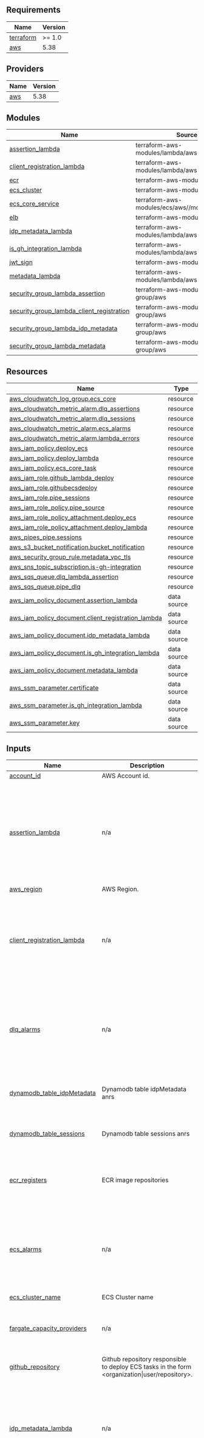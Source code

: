 ## Requirements

| Name                                                                     | Version |
| ------------------------------------------------------------------------ | ------- |
| <a name="requirement_terraform"></a> [terraform](#requirement_terraform) | >= 1.0  |
| <a name="requirement_aws"></a> [aws](#requirement_aws)                   | 5.38    |

## Providers

| Name                                             | Version |
| ------------------------------------------------ | ------- |
| <a name="provider_aws"></a> [aws](#provider_aws) | 5.38    |

## Modules

| Name                                                                                                                                                           | Source                                         | Version |
| -------------------------------------------------------------------------------------------------------------------------------------------------------------- | ---------------------------------------------- | ------- |
| <a name="module_assertion_lambda"></a> [assertion_lambda](#module_assertion_lambda)                                                                            | terraform-aws-modules/lambda/aws               | 7.4.0   |
| <a name="module_client_registration_lambda"></a> [client_registration_lambda](#module_client_registration_lambda)                                              | terraform-aws-modules/lambda/aws               | 7.4.0   |
| <a name="module_ecr"></a> [ecr](#module_ecr)                                                                                                                   | terraform-aws-modules/ecr/aws                  | 1.6.0   |
| <a name="module_ecs_cluster"></a> [ecs_cluster](#module_ecs_cluster)                                                                                           | terraform-aws-modules/ecs/aws                  | 5.9.1   |
| <a name="module_ecs_core_service"></a> [ecs_core_service](#module_ecs_core_service)                                                                            | terraform-aws-modules/ecs/aws//modules/service | 5.9.1   |
| <a name="module_elb"></a> [elb](#module_elb)                                                                                                                   | terraform-aws-modules/alb/aws                  | 9.8.0   |
| <a name="module_idp_metadata_lambda"></a> [idp_metadata_lambda](#module_idp_metadata_lambda)                                                                   | terraform-aws-modules/lambda/aws               | 7.4.0   |
| <a name="module_is_gh_integration_lambda"></a> [is_gh_integration_lambda](#module_is_gh_integration_lambda)                                                    | terraform-aws-modules/lambda/aws               | 7.4.0   |
| <a name="module_jwt_sign"></a> [jwt_sign](#module_jwt_sign)                                                                                                    | terraform-aws-modules/kms/aws                  | 2.2.1   |
| <a name="module_metadata_lambda"></a> [metadata_lambda](#module_metadata_lambda)                                                                               | terraform-aws-modules/lambda/aws               | 7.4.0   |
| <a name="module_security_group_lambda_assertion"></a> [security_group_lambda_assertion](#module_security_group_lambda_assertion)                               | terraform-aws-modules/security-group/aws       | 4.17.2  |
| <a name="module_security_group_lambda_client_registration"></a> [security_group_lambda_client_registration](#module_security_group_lambda_client_registration) | terraform-aws-modules/security-group/aws       | 4.17.2  |
| <a name="module_security_group_lambda_idp_metadata"></a> [security_group_lambda_idp_metadata](#module_security_group_lambda_idp_metadata)                      | terraform-aws-modules/security-group/aws       | 4.17.2  |
| <a name="module_security_group_lambda_metadata"></a> [security_group_lambda_metadata](#module_security_group_lambda_metadata)                                  | terraform-aws-modules/security-group/aws       | 4.17.2  |

## Resources

| Name                                                                                                                                                   | Type        |
| ------------------------------------------------------------------------------------------------------------------------------------------------------ | ----------- |
| [aws_cloudwatch_log_group.ecs_core](https://registry.terraform.io/providers/hashicorp/aws/5.38/docs/resources/cloudwatch_log_group)                    | resource    |
| [aws_cloudwatch_metric_alarm.dlq_assertions](https://registry.terraform.io/providers/hashicorp/aws/5.38/docs/resources/cloudwatch_metric_alarm)        | resource    |
| [aws_cloudwatch_metric_alarm.dlq_sessions](https://registry.terraform.io/providers/hashicorp/aws/5.38/docs/resources/cloudwatch_metric_alarm)          | resource    |
| [aws_cloudwatch_metric_alarm.ecs_alarms](https://registry.terraform.io/providers/hashicorp/aws/5.38/docs/resources/cloudwatch_metric_alarm)            | resource    |
| [aws_cloudwatch_metric_alarm.lambda_errors](https://registry.terraform.io/providers/hashicorp/aws/5.38/docs/resources/cloudwatch_metric_alarm)         | resource    |
| [aws_iam_policy.deploy_ecs](https://registry.terraform.io/providers/hashicorp/aws/5.38/docs/resources/iam_policy)                                      | resource    |
| [aws_iam_policy.deploy_lambda](https://registry.terraform.io/providers/hashicorp/aws/5.38/docs/resources/iam_policy)                                   | resource    |
| [aws_iam_policy.ecs_core_task](https://registry.terraform.io/providers/hashicorp/aws/5.38/docs/resources/iam_policy)                                   | resource    |
| [aws_iam_role.github_lambda_deploy](https://registry.terraform.io/providers/hashicorp/aws/5.38/docs/resources/iam_role)                                | resource    |
| [aws_iam_role.githubecsdeploy](https://registry.terraform.io/providers/hashicorp/aws/5.38/docs/resources/iam_role)                                     | resource    |
| [aws_iam_role.pipe_sessions](https://registry.terraform.io/providers/hashicorp/aws/5.38/docs/resources/iam_role)                                       | resource    |
| [aws_iam_role_policy.pipe_source](https://registry.terraform.io/providers/hashicorp/aws/5.38/docs/resources/iam_role_policy)                           | resource    |
| [aws_iam_role_policy_attachment.deploy_ecs](https://registry.terraform.io/providers/hashicorp/aws/5.38/docs/resources/iam_role_policy_attachment)      | resource    |
| [aws_iam_role_policy_attachment.deploy_lambda](https://registry.terraform.io/providers/hashicorp/aws/5.38/docs/resources/iam_role_policy_attachment)   | resource    |
| [aws_pipes_pipe.sessions](https://registry.terraform.io/providers/hashicorp/aws/5.38/docs/resources/pipes_pipe)                                        | resource    |
| [aws_s3_bucket_notification.bucket_notification](https://registry.terraform.io/providers/hashicorp/aws/5.38/docs/resources/s3_bucket_notification)     | resource    |
| [aws_security_group_rule.metadata_vpc_tls](https://registry.terraform.io/providers/hashicorp/aws/5.38/docs/resources/security_group_rule)              | resource    |
| [aws_sns_topic_subscription.is-gh-integration](https://registry.terraform.io/providers/hashicorp/aws/5.38/docs/resources/sns_topic_subscription)       | resource    |
| [aws_sqs_queue.dlq_lambda_assertion](https://registry.terraform.io/providers/hashicorp/aws/5.38/docs/resources/sqs_queue)                              | resource    |
| [aws_sqs_queue.pipe_dlq](https://registry.terraform.io/providers/hashicorp/aws/5.38/docs/resources/sqs_queue)                                          | resource    |
| [aws_iam_policy_document.assertion_lambda](https://registry.terraform.io/providers/hashicorp/aws/5.38/docs/data-sources/iam_policy_document)           | data source |
| [aws_iam_policy_document.client_registration_lambda](https://registry.terraform.io/providers/hashicorp/aws/5.38/docs/data-sources/iam_policy_document) | data source |
| [aws_iam_policy_document.idp_metadata_lambda](https://registry.terraform.io/providers/hashicorp/aws/5.38/docs/data-sources/iam_policy_document)        | data source |
| [aws_iam_policy_document.is_gh_integration_lambda](https://registry.terraform.io/providers/hashicorp/aws/5.38/docs/data-sources/iam_policy_document)   | data source |
| [aws_iam_policy_document.metadata_lambda](https://registry.terraform.io/providers/hashicorp/aws/5.38/docs/data-sources/iam_policy_document)            | data source |
| [aws_ssm_parameter.certificate](https://registry.terraform.io/providers/hashicorp/aws/5.38/docs/data-sources/ssm_parameter)                            | data source |
| [aws_ssm_parameter.is_gh_integration_lambda](https://registry.terraform.io/providers/hashicorp/aws/5.38/docs/data-sources/ssm_parameter)               | data source |
| [aws_ssm_parameter.key](https://registry.terraform.io/providers/hashicorp/aws/5.38/docs/data-sources/ssm_parameter)                                    | data source |

## Inputs

| Name                                                                                                                        | Description                                                                                    | Type                                                                                                                                                                                                                                                                                                                                                                                                                                                                                                                                                                                              | Default | Required |
| --------------------------------------------------------------------------------------------------------------------------- | ---------------------------------------------------------------------------------------------- | ------------------------------------------------------------------------------------------------------------------------------------------------------------------------------------------------------------------------------------------------------------------------------------------------------------------------------------------------------------------------------------------------------------------------------------------------------------------------------------------------------------------------------------------------------------------------------------------------- | ------- | :------: |
| <a name="input_account_id"></a> [account_id](#input_account_id)                                                             | AWS Account id.                                                                                | `string`                                                                                                                                                                                                                                                                                                                                                                                                                                                                                                                                                                                          | n/a     |   yes    |
| <a name="input_assertion_lambda"></a> [assertion_lambda](#input_assertion_lambda)                                           | n/a                                                                                            | <pre>object({<br> name = string<br> filename = string<br> s3_assertion_bucket_arn = string<br> kms_assertion_key_arn = string<br> environment_variables = map(string)<br> cloudwatch_logs_retention_in_days = number<br> vpc_s3_prefix_id = string<br> vpc_subnet_ids = list(string)<br> vpc_id = string<br> })</pre>                                                                                                                                                                                                                                                                             | n/a     |   yes    |
| <a name="input_aws_region"></a> [aws_region](#input_aws_region)                                                             | AWS Region.                                                                                    | `string`                                                                                                                                                                                                                                                                                                                                                                                                                                                                                                                                                                                          | n/a     |   yes    |
| <a name="input_client_registration_lambda"></a> [client_registration_lambda](#input_client_registration_lambda)             | n/a                                                                                            | <pre>object({<br> name = string<br> filename = string<br> table_client_registrations_arn = string<br> cloudwatch_logs_retention_in_days = number<br> vpc_id = string<br> vpc_endpoint_dynamodb_prefix_id = string<br> vpc_subnet_ids = list(string)<br><br> })</pre>                                                                                                                                                                                                                                                                                                                              | n/a     |   yes    |
| <a name="input_dlq_alarms"></a> [dlq_alarms](#input_dlq_alarms)                                                             | n/a                                                                                            | <pre>object({<br> metric_name = string<br> namespace = string<br> threshold = number<br> evaluation_periods = number<br> period = number<br> statistic = string<br> comparison_operator = string<br> sns_topic_alarm_arn = string<br> })</pre>                                                                                                                                                                                                                                                                                                                                                    | n/a     |   yes    |
| <a name="input_dynamodb_table_idpMetadata"></a> [dynamodb_table_idpMetadata](#input_dynamodb_table_idpMetadata)             | Dynamodb table idpMetadata anrs                                                                | <pre>object({<br> table_arn = string<br> gsi_pointer_arn = string<br> })</pre>                                                                                                                                                                                                                                                                                                                                                                                                                                                                                                                    | n/a     |   yes    |
| <a name="input_dynamodb_table_sessions"></a> [dynamodb_table_sessions](#input_dynamodb_table_sessions)                      | Dynamodb table sessions anrs                                                                   | <pre>object({<br> table_arn = string<br> gsi_code_arn = string<br> })</pre>                                                                                                                                                                                                                                                                                                                                                                                                                                                                                                                       | n/a     |   yes    |
| <a name="input_ecr_registers"></a> [ecr_registers](#input_ecr_registers)                                                    | ECR image repositories                                                                         | <pre>list(object({<br> name = string<br> number_of_images_to_keep = number<br> repository_image_tag_mutability = optional(string, "IMMUTABLE")<br> }))</pre>                                                                                                                                                                                                                                                                                                                                                                                                                                      | n/a     |   yes    |
| <a name="input_ecs_alarms"></a> [ecs_alarms](#input_ecs_alarms)                                                             | n/a                                                                                            | <pre>map(object({<br> metric_name = string<br> namespace = string<br> threshold = number<br> evaluation_periods = number<br> period = number<br> statistic = string<br> comparison_operator = string<br> sns_topic_alarm_arn = string<br> }))</pre>                                                                                                                                                                                                                                                                                                                                               | n/a     |   yes    |
| <a name="input_ecs_cluster_name"></a> [ecs_cluster_name](#input_ecs_cluster_name)                                           | ECS Cluster name                                                                               | `string`                                                                                                                                                                                                                                                                                                                                                                                                                                                                                                                                                                                          | n/a     |   yes    |
| <a name="input_fargate_capacity_providers"></a> [fargate_capacity_providers](#input_fargate_capacity_providers)             | n/a                                                                                            | <pre>map(object({<br> default_capacity_provider_strategy = object({<br> weight = number<br> base = number<br> })<br> }))</pre>                                                                                                                                                                                                                                                                                                                                                                                                                                                                    | n/a     |   yes    |
| <a name="input_github_repository"></a> [github_repository](#input_github_repository)                                        | Github repository responsible to deploy ECS tasks in the form <organization\|user/repository>. | `string`                                                                                                                                                                                                                                                                                                                                                                                                                                                                                                                                                                                          | n/a     |   yes    |
| <a name="input_idp_metadata_lambda"></a> [idp_metadata_lambda](#input_idp_metadata_lambda)                                  | n/a                                                                                            | <pre>object({<br> name = string<br> filename = string<br> environment_variables = map(string)<br> s3_idp_metadata_bucket_arn = string<br> s3_idp_metadata_bucket_id = string<br> vpc_id = string<br> vpc_subnet_ids = list(string)<br> vpc_s3_prefix_id = string<br> cloudwatch_logs_retention_in_days = number<br> })</pre>                                                                                                                                                                                                                                                                      | n/a     |   yes    |
| <a name="input_is_gh_integration_lambda"></a> [is_gh_integration_lambda](#input_is_gh_integration_lambda)                   | n/a                                                                                            | <pre>object({<br> name = string<br> filename = string<br> sns_topic_arn = optional(string, null)<br> cloudwatch_logs_retention_in_days = string<br> ssm_parameter_name = optional(string, "GH_PERSONAL_ACCESS_TOKEN")<br> })</pre>                                                                                                                                                                                                                                                                                                                                                                | n/a     |   yes    |
| <a name="input_kms_sessions_table_alias_arn"></a> [kms_sessions_table_alias_arn](#input_kms_sessions_table_alias_arn)       | Kms key used to encrypt and dectypt session table.                                             | `string`                                                                                                                                                                                                                                                                                                                                                                                                                                                                                                                                                                                          | n/a     |   yes    |
| <a name="input_lambda_alarms"></a> [lambda_alarms](#input_lambda_alarms)                                                    | n/a                                                                                            | <pre>map(object({<br> metric_name = string<br> namespace = string<br> threshold = number<br> evaluation_periods = number<br> period = number<br> statistic = string<br> comparison_operator = string<br> sns_topic_alarm_arn = string<br> treat_missing_data = string<br> }))</pre>                                                                                                                                                                                                                                                                                                               | n/a     |   yes    |
| <a name="input_metadata_lambda"></a> [metadata_lambda](#input_metadata_lambda)                                              | n/a                                                                                            | <pre>object({<br> name = string<br> filename = string<br> table_client_registrations_arn = string<br> environment_variables = map(string)<br> vpc_id = string<br> vpc_subnet_ids = list(string)<br> vpc_endpoint_dynamodb_prefix_id = string<br> vpc_endpoint_ssm_nsg_ids = list(string)<br> cloudwatch_logs_retention_in_days = number<br> })</pre>                                                                                                                                                                                                                                              | n/a     |   yes    |
| <a name="input_nlb_name"></a> [nlb_name](#input_nlb_name)                                                                   | Network load balancer name                                                                     | `string`                                                                                                                                                                                                                                                                                                                                                                                                                                                                                                                                                                                          | n/a     |   yes    |
| <a name="input_private_subnets"></a> [private_subnets](#input_private_subnets)                                              | Private subnets ids.                                                                           | `list(string)`                                                                                                                                                                                                                                                                                                                                                                                                                                                                                                                                                                                    | n/a     |   yes    |
| <a name="input_role_prefix"></a> [role_prefix](#input_role_prefix)                                                          | IAM Role prefix.                                                                               | `string`                                                                                                                                                                                                                                                                                                                                                                                                                                                                                                                                                                                          | n/a     |   yes    |
| <a name="input_service_core"></a> [service_core](#input_service_core)                                                       | n/a                                                                                            | <pre>object({<br> service_name = string<br> cpu = number<br> memory = number<br> enable_execute_command = optional(bool, true)<br> container = object({<br> name = string<br> cpu = number<br> memory = number<br> image_name = string<br> image_version = string<br> containerPort = number<br> hostPort = number<br> logs_retention_days = number<br> })<br> autoscaling = object({<br> enable = bool<br> desired_count = number<br> min_capacity = number<br> max_capacity = number<br> })<br> environment_variables = list(object({<br> name = string<br> value = string<br> }))<br> })</pre> | n/a     |   yes    |
| <a name="input_sns_topic_arn"></a> [sns_topic_arn](#input_sns_topic_arn)                                                    | n/a                                                                                            | `string`                                                                                                                                                                                                                                                                                                                                                                                                                                                                                                                                                                                          | n/a     |   yes    |
| <a name="input_ssm_cert_key"></a> [ssm_cert_key](#input_ssm_cert_key)                                                       | TODO fix name                                                                                  | <pre>object({<br> cert_pem = optional(string, "cert.pem")<br> key_pem = optional(string, "key.pem")<br> })</pre>                                                                                                                                                                                                                                                                                                                                                                                                                                                                                  | n/a     |   yes    |
| <a name="input_table_client_registrations_arn"></a> [table_client_registrations_arn](#input_table_client_registrations_arn) | Dynamodb table client registrations arn.                                                       | `string`                                                                                                                                                                                                                                                                                                                                                                                                                                                                                                                                                                                          | n/a     |   yes    |
| <a name="input_vpc_cidr_block"></a> [vpc_cidr_block](#input_vpc_cidr_block)                                                 | VPC cidr block.                                                                                | `string`                                                                                                                                                                                                                                                                                                                                                                                                                                                                                                                                                                                          | n/a     |   yes    |
| <a name="input_vpc_id"></a> [vpc_id](#input_vpc_id)                                                                         | VPC id                                                                                         | `string`                                                                                                                                                                                                                                                                                                                                                                                                                                                                                                                                                                                          | n/a     |   yes    |
| <a name="input_dynamodb_table_stream_arn"></a> [dynamodb_table_stream_arn](#input_dynamodb_table_stream_arn)                | n/a                                                                                            | `string`                                                                                                                                                                                                                                                                                                                                                                                                                                                                                                                                                                                          | `null`  |    no    |
| <a name="input_enable_container_insights"></a> [enable_container_insights](#input_enable_container_insights)                | ECS enable container insight.                                                                  | `bool`                                                                                                                                                                                                                                                                                                                                                                                                                                                                                                                                                                                            | `true`  |    no    |
| <a name="input_eventbridge_pipe_sessions"></a> [eventbridge_pipe_sessions](#input_eventbridge_pipe_sessions)                | n/a                                                                                            | <pre>object({<br> pipe_name = string<br> kms_sessions_table_alias = string<br> maximum_retry_attempts = number<br> maximum_record_age_in_seconds = number<br> })</pre>                                                                                                                                                                                                                                                                                                                                                                                                                            | `null`  |    no    |

## Outputs

| Name                                                                                                                          | Description                    |
| ----------------------------------------------------------------------------------------------------------------------------- | ------------------------------ |
| <a name="output_assertion_lambda_arn"></a> [assertion_lambda_arn](#output_assertion_lambda_arn)                               | # Metadata lambda ##           |
| <a name="output_client_registration_lambda_arn"></a> [client_registration_lambda_arn](#output_client_registration_lambda_arn) | # Client registration lambda   |
| <a name="output_ecr_endpoints"></a> [ecr_endpoints](#output_ecr_endpoints)                                                    | n/a                            |
| <a name="output_ecs_cluster_arn"></a> [ecs_cluster_arn](#output_ecs_cluster_arn)                                              | n/a                            |
| <a name="output_ecs_cluster_name"></a> [ecs_cluster_name](#output_ecs_cluster_name)                                           | n/a                            |
| <a name="output_ecs_deploy_iam_role_arn"></a> [ecs_deploy_iam_role_arn](#output_ecs_deploy_iam_role_arn)                      | n/a                            |
| <a name="output_ecs_service_name"></a> [ecs_service_name](#output_ecs_service_name)                                           | n/a                            |
| <a name="output_elb"></a> [elb](#output_elb)                                                                                  | n/a                            |
| <a name="output_jwt_sign_aliases"></a> [jwt_sign_aliases](#output_jwt_sign_aliases)                                           | n/a                            |
| <a name="output_lambda_deploy_iam_role_arn"></a> [lambda_deploy_iam_role_arn](#output_lambda_deploy_iam_role_arn)             | n/a                            |
| <a name="output_metadata_lambda_arn"></a> [metadata_lambda_arn](#output_metadata_lambda_arn)                                  | n/a                            |
| <a name="output_metadata_lambda_name"></a> [metadata_lambda_name](#output_metadata_lambda_name)                               | TODO get the name from the arn |
| <a name="output_nlb_arn"></a> [nlb_arn](#output_nlb_arn)                                                                      | # Network loadbalancer ##      |
| <a name="output_nlb_arn_suffix"></a> [nlb_arn_suffix](#output_nlb_arn_suffix)                                                 | n/a                            |
| <a name="output_nlb_dns_name"></a> [nlb_dns_name](#output_nlb_dns_name)                                                       | n/a                            |
| <a name="output_nlb_target_group_suffix_arn"></a> [nlb_target_group_suffix_arn](#output_nlb_target_group_suffix_arn)          | n/a                            |

<!-- BEGIN_TF_DOCS -->
## Requirements

| Name | Version |
|------|---------|
| <a name="requirement_terraform"></a> [terraform](#requirement\_terraform) | >= 1.0 |
| <a name="requirement_aws"></a> [aws](#requirement\_aws) | >=5.49 |

## Providers

| Name | Version |
|------|---------|
| <a name="provider_archive"></a> [archive](#provider\_archive) | n/a |
| <a name="provider_aws"></a> [aws](#provider\_aws) | >=5.49 |
| <a name="provider_null"></a> [null](#provider\_null) | n/a |
| <a name="provider_random"></a> [random](#provider\_random) | n/a |

## Modules

| Name | Source | Version |
|------|--------|---------|
| <a name="module_assertion_lambda"></a> [assertion\_lambda](#module\_assertion\_lambda) | terraform-aws-modules/lambda/aws | 7.4.0 |
| <a name="module_cert_exp_checker_lambda"></a> [cert\_exp\_checker\_lambda](#module\_cert\_exp\_checker\_lambda) | terraform-aws-modules/lambda/aws | 7.4.0 |
| <a name="module_client_manager_lambda"></a> [client\_manager\_lambda](#module\_client\_manager\_lambda) | terraform-aws-modules/lambda/aws | 7.4.0 |
| <a name="module_client_registration_lambda"></a> [client\_registration\_lambda](#module\_client\_registration\_lambda) | terraform-aws-modules/lambda/aws | 7.4.0 |
| <a name="module_ecr"></a> [ecr](#module\_ecr) | terraform-aws-modules/ecr/aws | 1.6.0 |
| <a name="module_ecs_cluster"></a> [ecs\_cluster](#module\_ecs\_cluster) | terraform-aws-modules/ecs/aws | 5.9.1 |
| <a name="module_ecs_core_service"></a> [ecs\_core\_service](#module\_ecs\_core\_service) | terraform-aws-modules/ecs/aws//modules/service | 5.9.1 |
| <a name="module_ecs_internal_idp_service"></a> [ecs\_internal\_idp\_service](#module\_ecs\_internal\_idp\_service) | terraform-aws-modules/ecs/aws//modules/service | 5.9.1 |
| <a name="module_elb"></a> [elb](#module\_elb) | terraform-aws-modules/alb/aws | 9.8.0 |
| <a name="module_idp_metadata_lambda"></a> [idp\_metadata\_lambda](#module\_idp\_metadata\_lambda) | terraform-aws-modules/lambda/aws | 7.4.0 |
| <a name="module_invalidate_cache_lambda"></a> [invalidate\_cache\_lambda](#module\_invalidate\_cache\_lambda) | terraform-aws-modules/lambda/aws | 7.4.0 |
| <a name="module_is_gh_integration_lambda"></a> [is\_gh\_integration\_lambda](#module\_is\_gh\_integration\_lambda) | terraform-aws-modules/lambda/aws | 7.4.0 |
| <a name="module_jwt_sign"></a> [jwt\_sign](#module\_jwt\_sign) | terraform-aws-modules/kms/aws | 2.2.1 |
| <a name="module_kms_key_pem"></a> [kms\_key\_pem](#module\_kms\_key\_pem) | terraform-aws-modules/kms/aws | 3.0.0 |
| <a name="module_metadata_lambda"></a> [metadata\_lambda](#module\_metadata\_lambda) | terraform-aws-modules/lambda/aws | 7.4.0 |
| <a name="module_pdv_reconciler_lambda"></a> [pdv\_reconciler\_lambda](#module\_pdv\_reconciler\_lambda) | terraform-aws-modules/lambda/aws | 7.4.0 |
| <a name="module_retrieve_status_lambda"></a> [retrieve\_status\_lambda](#module\_retrieve\_status\_lambda) | terraform-aws-modules/lambda/aws | 7.4.0 |
| <a name="module_s3_lambda_code_bucket"></a> [s3\_lambda\_code\_bucket](#module\_s3\_lambda\_code\_bucket) | terraform-aws-modules/s3-bucket/aws | 4.1.1 |
| <a name="module_security_group_lambda_assertion"></a> [security\_group\_lambda\_assertion](#module\_security\_group\_lambda\_assertion) | terraform-aws-modules/security-group/aws | 4.17.2 |
| <a name="module_security_group_lambda_cert_exp_checker"></a> [security\_group\_lambda\_cert\_exp\_checker](#module\_security\_group\_lambda\_cert\_exp\_checker) | terraform-aws-modules/security-group/aws | 4.17.2 |
| <a name="module_security_group_lambda_client_registration"></a> [security\_group\_lambda\_client\_registration](#module\_security\_group\_lambda\_client\_registration) | terraform-aws-modules/security-group/aws | 4.17.2 |
| <a name="module_security_group_lambda_idp_metadata"></a> [security\_group\_lambda\_idp\_metadata](#module\_security\_group\_lambda\_idp\_metadata) | terraform-aws-modules/security-group/aws | 4.17.2 |
| <a name="module_security_group_lambda_metadata"></a> [security\_group\_lambda\_metadata](#module\_security\_group\_lambda\_metadata) | terraform-aws-modules/security-group/aws | 4.17.2 |
| <a name="module_security_group_lambda_pdv_reconciler"></a> [security\_group\_lambda\_pdv\_reconciler](#module\_security\_group\_lambda\_pdv\_reconciler) | terraform-aws-modules/security-group/aws | 4.17.2 |
| <a name="module_security_group_retrieve_status_lambda"></a> [security\_group\_retrieve\_status\_lambda](#module\_security\_group\_retrieve\_status\_lambda) | terraform-aws-modules/security-group/aws | 4.17.2 |
| <a name="module_security_group_update_status_lambda"></a> [security\_group\_update\_status\_lambda](#module\_security\_group\_update\_status\_lambda) | terraform-aws-modules/security-group/aws | 4.17.2 |
| <a name="module_update_status_lambda"></a> [update\_status\_lambda](#module\_update\_status\_lambda) | terraform-aws-modules/lambda/aws | 7.4.0 |

## Resources

| Name | Type |
|------|------|
| [aws_cloudwatch_event_rule.cert_expiration](https://registry.terraform.io/providers/hashicorp/aws/latest/docs/resources/cloudwatch_event_rule) | resource |
| [aws_cloudwatch_event_rule.cert_key_changes](https://registry.terraform.io/providers/hashicorp/aws/latest/docs/resources/cloudwatch_event_rule) | resource |
| [aws_cloudwatch_event_target.cert_exp_checker_lambda](https://registry.terraform.io/providers/hashicorp/aws/latest/docs/resources/cloudwatch_event_target) | resource |
| [aws_cloudwatch_event_target.metadata_lambda](https://registry.terraform.io/providers/hashicorp/aws/latest/docs/resources/cloudwatch_event_target) | resource |
| [aws_cloudwatch_log_group.ecs_core](https://registry.terraform.io/providers/hashicorp/aws/latest/docs/resources/cloudwatch_log_group) | resource |
| [aws_cloudwatch_log_group.ecs_internal_idp](https://registry.terraform.io/providers/hashicorp/aws/latest/docs/resources/cloudwatch_log_group) | resource |
| [aws_cloudwatch_metric_alarm.client_error_alarm](https://registry.terraform.io/providers/hashicorp/aws/latest/docs/resources/cloudwatch_metric_alarm) | resource |
| [aws_cloudwatch_metric_alarm.dlq_assertions](https://registry.terraform.io/providers/hashicorp/aws/latest/docs/resources/cloudwatch_metric_alarm) | resource |
| [aws_cloudwatch_metric_alarm.dlq_sessions](https://registry.terraform.io/providers/hashicorp/aws/latest/docs/resources/cloudwatch_metric_alarm) | resource |
| [aws_cloudwatch_metric_alarm.ecs_alarms](https://registry.terraform.io/providers/hashicorp/aws/latest/docs/resources/cloudwatch_metric_alarm) | resource |
| [aws_cloudwatch_metric_alarm.idp_error_alarm](https://registry.terraform.io/providers/hashicorp/aws/latest/docs/resources/cloudwatch_metric_alarm) | resource |
| [aws_cloudwatch_metric_alarm.lambda_errors](https://registry.terraform.io/providers/hashicorp/aws/latest/docs/resources/cloudwatch_metric_alarm) | resource |
| [aws_iam_policy.deploy_ecs](https://registry.terraform.io/providers/hashicorp/aws/latest/docs/resources/iam_policy) | resource |
| [aws_iam_policy.deploy_ecs_internal_idp](https://registry.terraform.io/providers/hashicorp/aws/latest/docs/resources/iam_policy) | resource |
| [aws_iam_policy.deploy_lambda](https://registry.terraform.io/providers/hashicorp/aws/latest/docs/resources/iam_policy) | resource |
| [aws_iam_policy.ecs_core_task](https://registry.terraform.io/providers/hashicorp/aws/latest/docs/resources/iam_policy) | resource |
| [aws_iam_policy.ecs_internal_idp_task](https://registry.terraform.io/providers/hashicorp/aws/latest/docs/resources/iam_policy) | resource |
| [aws_iam_policy.switch_region_policy](https://registry.terraform.io/providers/hashicorp/aws/latest/docs/resources/iam_policy) | resource |
| [aws_iam_role.github_lambda_deploy](https://registry.terraform.io/providers/hashicorp/aws/latest/docs/resources/iam_role) | resource |
| [aws_iam_role.githubecsdeploy](https://registry.terraform.io/providers/hashicorp/aws/latest/docs/resources/iam_role) | resource |
| [aws_iam_role.githubecsdeploy_internal_idp](https://registry.terraform.io/providers/hashicorp/aws/latest/docs/resources/iam_role) | resource |
| [aws_iam_role.pipe_invalidate_cache](https://registry.terraform.io/providers/hashicorp/aws/latest/docs/resources/iam_role) | resource |
| [aws_iam_role.pipe_sessions](https://registry.terraform.io/providers/hashicorp/aws/latest/docs/resources/iam_role) | resource |
| [aws_iam_role.switch_region_role](https://registry.terraform.io/providers/hashicorp/aws/latest/docs/resources/iam_role) | resource |
| [aws_iam_role_policy.pipe_cache_source](https://registry.terraform.io/providers/hashicorp/aws/latest/docs/resources/iam_role_policy) | resource |
| [aws_iam_role_policy.pipe_source](https://registry.terraform.io/providers/hashicorp/aws/latest/docs/resources/iam_role_policy) | resource |
| [aws_iam_role_policy_attachment.deploy_ecs](https://registry.terraform.io/providers/hashicorp/aws/latest/docs/resources/iam_role_policy_attachment) | resource |
| [aws_iam_role_policy_attachment.deploy_ecs_internal_idp](https://registry.terraform.io/providers/hashicorp/aws/latest/docs/resources/iam_role_policy_attachment) | resource |
| [aws_iam_role_policy_attachment.deploy_lambda](https://registry.terraform.io/providers/hashicorp/aws/latest/docs/resources/iam_role_policy_attachment) | resource |
| [aws_iam_role_policy_attachment.switch_region](https://registry.terraform.io/providers/hashicorp/aws/latest/docs/resources/iam_role_policy_attachment) | resource |
| [aws_lambda_event_source_mapping.trigger](https://registry.terraform.io/providers/hashicorp/aws/latest/docs/resources/lambda_event_source_mapping) | resource |
| [aws_lambda_layer_version.cryptography](https://registry.terraform.io/providers/hashicorp/aws/latest/docs/resources/lambda_layer_version) | resource |
| [aws_lambda_layer_version.pyjwt_layer](https://registry.terraform.io/providers/hashicorp/aws/latest/docs/resources/lambda_layer_version) | resource |
| [aws_lambda_permission.allow_eventbridge](https://registry.terraform.io/providers/hashicorp/aws/latest/docs/resources/lambda_permission) | resource |
| [aws_lambda_permission.cert_key_changes](https://registry.terraform.io/providers/hashicorp/aws/latest/docs/resources/lambda_permission) | resource |
| [aws_pipes_pipe.invalidate_cache](https://registry.terraform.io/providers/hashicorp/aws/latest/docs/resources/pipes_pipe) | resource |
| [aws_pipes_pipe.sessions](https://registry.terraform.io/providers/hashicorp/aws/latest/docs/resources/pipes_pipe) | resource |
| [aws_s3_bucket_notification.bucket_notification](https://registry.terraform.io/providers/hashicorp/aws/latest/docs/resources/s3_bucket_notification) | resource |
| [aws_security_group_rule.metadata_vpc_tls](https://registry.terraform.io/providers/hashicorp/aws/latest/docs/resources/security_group_rule) | resource |
| [aws_sns_topic_subscription.is-gh-integration](https://registry.terraform.io/providers/hashicorp/aws/latest/docs/resources/sns_topic_subscription) | resource |
| [aws_sqs_queue.dlq_lambda_assertion](https://registry.terraform.io/providers/hashicorp/aws/latest/docs/resources/sqs_queue) | resource |
| [aws_sqs_queue.pipe_dlq](https://registry.terraform.io/providers/hashicorp/aws/latest/docs/resources/sqs_queue) | resource |
| [aws_ssm_parameter.key_pem](https://registry.terraform.io/providers/hashicorp/aws/latest/docs/resources/ssm_parameter) | resource |
| [aws_vpc_security_group_egress_rule.cert_checker_sec_group_egress_rule](https://registry.terraform.io/providers/hashicorp/aws/latest/docs/resources/vpc_security_group_egress_rule) | resource |
| [aws_vpc_security_group_egress_rule.client_registration_sec_group_egress_rule](https://registry.terraform.io/providers/hashicorp/aws/latest/docs/resources/vpc_security_group_egress_rule) | resource |
| [aws_vpc_security_group_egress_rule.https_rule](https://registry.terraform.io/providers/hashicorp/aws/latest/docs/resources/vpc_security_group_egress_rule) | resource |
| [aws_vpc_security_group_egress_rule.pdv_reconciler_https_rule](https://registry.terraform.io/providers/hashicorp/aws/latest/docs/resources/vpc_security_group_egress_rule) | resource |
| [null_resource.install_client_manager_dependencies](https://registry.terraform.io/providers/hashicorp/null/latest/docs/resources/resource) | resource |
| [null_resource.install_dependencies](https://registry.terraform.io/providers/hashicorp/null/latest/docs/resources/resource) | resource |
| [random_integer.bucket_lambda_code_suffix](https://registry.terraform.io/providers/hashicorp/random/latest/docs/resources/integer) | resource |
| [archive_file.cryptography_layer](https://registry.terraform.io/providers/hashicorp/archive/latest/docs/data-sources/file) | data source |
| [archive_file.pyjwt_layer](https://registry.terraform.io/providers/hashicorp/archive/latest/docs/data-sources/file) | data source |
| [aws_iam_policy_document.assertion_lambda](https://registry.terraform.io/providers/hashicorp/aws/latest/docs/data-sources/iam_policy_document) | data source |
| [aws_iam_policy_document.cert_exp_checker_lambda](https://registry.terraform.io/providers/hashicorp/aws/latest/docs/data-sources/iam_policy_document) | data source |
| [aws_iam_policy_document.client_manager_lambda](https://registry.terraform.io/providers/hashicorp/aws/latest/docs/data-sources/iam_policy_document) | data source |
| [aws_iam_policy_document.client_registration_lambda](https://registry.terraform.io/providers/hashicorp/aws/latest/docs/data-sources/iam_policy_document) | data source |
| [aws_iam_policy_document.idp_metadata_lambda](https://registry.terraform.io/providers/hashicorp/aws/latest/docs/data-sources/iam_policy_document) | data source |
| [aws_iam_policy_document.invalidate_cache_lambda](https://registry.terraform.io/providers/hashicorp/aws/latest/docs/data-sources/iam_policy_document) | data source |
| [aws_iam_policy_document.is_gh_integration_lambda](https://registry.terraform.io/providers/hashicorp/aws/latest/docs/data-sources/iam_policy_document) | data source |
| [aws_iam_policy_document.metadata_lambda](https://registry.terraform.io/providers/hashicorp/aws/latest/docs/data-sources/iam_policy_document) | data source |
| [aws_iam_policy_document.pdv_reconciler_lambda](https://registry.terraform.io/providers/hashicorp/aws/latest/docs/data-sources/iam_policy_document) | data source |
| [aws_iam_policy_document.retrieve_status_lambda](https://registry.terraform.io/providers/hashicorp/aws/latest/docs/data-sources/iam_policy_document) | data source |
| [aws_iam_policy_document.update_status_lambda](https://registry.terraform.io/providers/hashicorp/aws/latest/docs/data-sources/iam_policy_document) | data source |
| [aws_ssm_parameter.certificate](https://registry.terraform.io/providers/hashicorp/aws/latest/docs/data-sources/ssm_parameter) | data source |
| [aws_ssm_parameter.internal_idp_certificate](https://registry.terraform.io/providers/hashicorp/aws/latest/docs/data-sources/ssm_parameter) | data source |
| [aws_ssm_parameter.internal_idp_key](https://registry.terraform.io/providers/hashicorp/aws/latest/docs/data-sources/ssm_parameter) | data source |
| [aws_ssm_parameter.is_gh_integration_lambda](https://registry.terraform.io/providers/hashicorp/aws/latest/docs/data-sources/ssm_parameter) | data source |
| [aws_ssm_parameter.key](https://registry.terraform.io/providers/hashicorp/aws/latest/docs/data-sources/ssm_parameter) | data source |

## Inputs

| Name | Description | Type | Default | Required |
|------|-------------|------|---------|:--------:|
| <a name="input_account_id"></a> [account\_id](#input\_account\_id) | AWS Account id. | `string` | n/a | yes |
| <a name="input_assertion_lambda"></a> [assertion\_lambda](#input\_assertion\_lambda) | n/a | <pre>object({<br/>    name                              = string<br/>    filename                          = string<br/>    s3_assertion_bucket_arn           = string<br/>    kms_assertion_key_arn             = string<br/>    environment_variables             = map(string)<br/>    cloudwatch_logs_retention_in_days = number<br/>    vpc_s3_prefix_id                  = string<br/>    vpc_tls_security_group_id         = string<br/>    vpc_subnet_ids                    = list(string)<br/>    vpc_id                            = string<br/>  })</pre> | n/a | yes |
| <a name="input_aws_caller_identity"></a> [aws\_caller\_identity](#input\_aws\_caller\_identity) | n/a | `string` | `""` | no |
| <a name="input_aws_region"></a> [aws\_region](#input\_aws\_region) | AWS Region. | `string` | n/a | yes |
| <a name="input_cert_exp_checker_lambda"></a> [cert\_exp\_checker\_lambda](#input\_cert\_exp\_checker\_lambda) | n/a | <pre>object({<br/>    name                               = string<br/>    filename                           = string<br/>    environment_variables              = map(string)<br/>    cloudwatch_logs_retention_in_days  = number<br/>    sns_topic_arn                      = string<br/>    vpc_subnet_ids                     = list(string)<br/>    vpc_tls_security_group_endpoint_id = string<br/>    vpc_id                             = string<br/>    schedule_expression                = optional(string, "cron(0 8 ? * 2 *)")<br/>  })</pre> | n/a | yes |
| <a name="input_client_alarm"></a> [client\_alarm](#input\_client\_alarm) | n/a | <pre>object({<br/>    namespace = string<br/>    clients = list(object({<br/>      client_id     = string<br/>      friendly_name = string<br/>    }))<br/>  })</pre> | `null` | no |
| <a name="input_client_manager_lambda"></a> [client\_manager\_lambda](#input\_client\_manager\_lambda) | n/a | <pre>object({<br/>    name                              = string<br/>    filename                          = string<br/>    cloudwatch_logs_retention_in_days = string<br/>    environment_variables             = optional(map(string), {})<br/>    table_client_registrations_arn    = optional(string, "")<br/>    cognito_user_pool_arn             = optional(string, "")<br/>    table_idp_internal_users_arn      = optional(string, "")<br/>    table_idp_internal_users_gsi_arn  = optional(string, "")<br/>    # TODO: move client_manager_lambda to VPC<br/>    # vpc_endpoint_apigw_prefix_id      = string<br/>    # vpc_endpoint_dynamodb_prefix_id   = string<br/>    # vpc_subnet_ids                    = list(string)<br/>    # vpc_id                            = string<br/>  })</pre> | n/a | yes |
| <a name="input_client_manager_lambda_optional_iam_policy"></a> [client\_manager\_lambda\_optional\_iam\_policy](#input\_client\_manager\_lambda\_optional\_iam\_policy) | n/a | `bool` | `true` | no |
| <a name="input_client_registration_lambda"></a> [client\_registration\_lambda](#input\_client\_registration\_lambda) | n/a | <pre>object({<br/>    name                               = string<br/>    filename                           = string<br/>    table_client_registrations_arn     = string<br/>    cloudwatch_logs_retention_in_days  = number<br/>    vpc_id                             = string<br/>    vpc_endpoint_dynamodb_prefix_id    = string<br/>    vpc_tls_security_group_endpoint_id = string<br/>    vpc_subnet_ids                     = list(string)<br/>    environment_variables              = map(string)<br/>  })</pre> | n/a | yes |
| <a name="input_dlq_alarms"></a> [dlq\_alarms](#input\_dlq\_alarms) | n/a | <pre>object({<br/>    metric_name         = string<br/>    namespace           = string<br/>    threshold           = number<br/>    evaluation_periods  = number<br/>    period              = number<br/>    statistic           = string<br/>    comparison_operator = string<br/>    sns_topic_alarm_arn = string<br/>  })</pre> | n/a | yes |
| <a name="input_dynamodb_clients_table_stream_arn"></a> [dynamodb\_clients\_table\_stream\_arn](#input\_dynamodb\_clients\_table\_stream\_arn) | n/a | `string` | `null` | no |
| <a name="input_dynamodb_table_clientStatus"></a> [dynamodb\_table\_clientStatus](#input\_dynamodb\_table\_clientStatus) | Dynamodb table clientStatus arns | <pre>object({<br/>    table_arn       = string<br/>    gsi_pointer_arn = string<br/>  })</pre> | n/a | yes |
| <a name="input_dynamodb_table_idpMetadata"></a> [dynamodb\_table\_idpMetadata](#input\_dynamodb\_table\_idpMetadata) | Dynamodb table idpMetadata anrs | <pre>object({<br/>    table_arn       = string<br/>    gsi_pointer_arn = string<br/>  })</pre> | n/a | yes |
| <a name="input_dynamodb_table_idpStatus"></a> [dynamodb\_table\_idpStatus](#input\_dynamodb\_table\_idpStatus) | Dynamodb table idpStatus arns | <pre>object({<br/>    table_arn       = string<br/>    gsi_pointer_arn = string<br/>  })</pre> | n/a | yes |
| <a name="input_dynamodb_table_internal_idp_session_arn"></a> [dynamodb\_table\_internal\_idp\_session\_arn](#input\_dynamodb\_table\_internal\_idp\_session\_arn) | Arn of the dynamodb table used to store internal idp sessions. | `string` | `""` | no |
| <a name="input_dynamodb_table_internal_idp_users_arn"></a> [dynamodb\_table\_internal\_idp\_users\_arn](#input\_dynamodb\_table\_internal\_idp\_users\_arn) | Arn of the dynamodb table used to store internal idp users. | `string` | `""` | no |
| <a name="input_dynamodb_table_sessions"></a> [dynamodb\_table\_sessions](#input\_dynamodb\_table\_sessions) | Dynamodb table sessions anrs | <pre>object({<br/>    table_arn    = string<br/>    gsi_code_arn = string<br/>  })</pre> | n/a | yes |
| <a name="input_dynamodb_table_stream_arn"></a> [dynamodb\_table\_stream\_arn](#input\_dynamodb\_table\_stream\_arn) | n/a | `string` | `null` | no |
| <a name="input_dynamodb_table_stream_registrations_arn"></a> [dynamodb\_table\_stream\_registrations\_arn](#input\_dynamodb\_table\_stream\_registrations\_arn) | n/a | `string` | `null` | no |
| <a name="input_ecr_registers"></a> [ecr\_registers](#input\_ecr\_registers) | ECR image repositories | <pre>list(object({<br/>    name                            = string<br/>    number_of_images_to_keep        = number<br/>    repository_image_tag_mutability = optional(string, "IMMUTABLE")<br/>  }))</pre> | n/a | yes |
| <a name="input_ecs_alarms"></a> [ecs\_alarms](#input\_ecs\_alarms) | n/a | <pre>map(object({<br/>    metric_name         = string<br/>    namespace           = string<br/>    threshold           = number<br/>    evaluation_periods  = number<br/>    period              = number<br/>    statistic           = string<br/>    comparison_operator = string<br/>    sns_topic_alarm_arn = string<br/>    scaling_policy      = optional(string, null)<br/>  }))</pre> | n/a | yes |
| <a name="input_ecs_cluster_name"></a> [ecs\_cluster\_name](#input\_ecs\_cluster\_name) | ECS Cluster name | `string` | n/a | yes |
| <a name="input_enable_container_insights"></a> [enable\_container\_insights](#input\_enable\_container\_insights) | ECS enable container insight. | `bool` | `true` | no |
| <a name="input_env_short"></a> [env\_short](#input\_env\_short) | env short | `string` | n/a | yes |
| <a name="input_eventbridge_pipe_invalidate_cache"></a> [eventbridge\_pipe\_invalidate\_cache](#input\_eventbridge\_pipe\_invalidate\_cache) | n/a | <pre>object({<br/>    pipe_name                     = string<br/>    maximum_retry_attempts        = number<br/>    maximum_record_age_in_seconds = number<br/>  })</pre> | `null` | no |
| <a name="input_eventbridge_pipe_sessions"></a> [eventbridge\_pipe\_sessions](#input\_eventbridge\_pipe\_sessions) | n/a | <pre>object({<br/>    pipe_name                     = string<br/>    kms_sessions_table_alias      = string<br/>    maximum_retry_attempts        = number<br/>    maximum_record_age_in_seconds = number<br/>  })</pre> | `null` | no |
| <a name="input_fargate_capacity_providers"></a> [fargate\_capacity\_providers](#input\_fargate\_capacity\_providers) | n/a | <pre>map(object({<br/>    default_capacity_provider_strategy = object({<br/>      weight = number<br/>      base   = number<br/>    })<br/>  }))</pre> | n/a | yes |
| <a name="input_github_repository"></a> [github\_repository](#input\_github\_repository) | Github repository responsible to deploy ECS tasks in the form <organization\|user/repository>. | `string` | n/a | yes |
| <a name="input_hosted_zone_id"></a> [hosted\_zone\_id](#input\_hosted\_zone\_id) | Hosted zone id for IAM Role | `string` | `"Z065844519UG4CA4QH19U"` | no |
| <a name="input_idp_alarm"></a> [idp\_alarm](#input\_idp\_alarm) | n/a | <pre>object({<br/>    namespace = string<br/>    entity_id = list(string)<br/>  })</pre> | `null` | no |
| <a name="input_idp_metadata_lambda"></a> [idp\_metadata\_lambda](#input\_idp\_metadata\_lambda) | n/a | <pre>object({<br/>    name                              = string<br/>    filename                          = string<br/>    environment_variables             = map(string)<br/>    s3_idp_metadata_bucket_arn        = string<br/>    s3_idp_metadata_bucket_id         = string<br/>    vpc_id                            = string<br/>    vpc_subnet_ids                    = list(string)<br/>    vpc_s3_prefix_id                  = string<br/>    cloudwatch_logs_retention_in_days = number<br/>  })</pre> | n/a | yes |
| <a name="input_internal_idp_enabled"></a> [internal\_idp\_enabled](#input\_internal\_idp\_enabled) | Deploy internal idp | `bool` | `false` | no |
| <a name="input_invalidate_cache_lambda"></a> [invalidate\_cache\_lambda](#input\_invalidate\_cache\_lambda) | n/a | <pre>object({<br/>    name                              = string<br/>    filename                          = string<br/>    cloudwatch_logs_retention_in_days = string<br/>    environment_variables             = map(string)<br/>    # vpc_endpoint_apigw_prefix_id      = string<br/>    # vpc_endpoint_dynamodb_prefix_id = string<br/>    # vpc_subnet_ids                    = list(string)<br/>    # vpc_id                            = string<br/>    rest_api_execution_arn = string<br/>    rest_api_arn           = string<br/>  })</pre> | n/a | yes |
| <a name="input_is_gh_integration_lambda"></a> [is\_gh\_integration\_lambda](#input\_is\_gh\_integration\_lambda) | n/a | <pre>object({<br/>    name                              = string<br/>    filename                          = string<br/>    sns_topic_arn                     = optional(string, null)<br/>    cloudwatch_logs_retention_in_days = string<br/>    ssm_parameter_name                = optional(string, "GH_PERSONAL_ACCESS_TOKEN")<br/>    environment_variables             = map(string)<br/>  })</pre> | n/a | yes |
| <a name="input_kms_rotation_period_in_days"></a> [kms\_rotation\_period\_in\_days](#input\_kms\_rotation\_period\_in\_days) | n/a | `number` | `365` | no |
| <a name="input_kms_sessions_table_alias_arn"></a> [kms\_sessions\_table\_alias\_arn](#input\_kms\_sessions\_table\_alias\_arn) | Kms key used to encrypt and decrypt session table. | `string` | n/a | yes |
| <a name="input_kms_ssm_enable_rotation"></a> [kms\_ssm\_enable\_rotation](#input\_kms\_ssm\_enable\_rotation) | n/a | `bool` | `true` | no |
| <a name="input_lambda_alarms"></a> [lambda\_alarms](#input\_lambda\_alarms) | n/a | <pre>map(object({<br/>    metric_name         = string<br/>    namespace           = string<br/>    threshold           = number<br/>    evaluation_periods  = number<br/>    period              = number<br/>    statistic           = string<br/>    comparison_operator = string<br/>    sns_topic_alarm_arn = string<br/>    treat_missing_data  = string<br/>  }))</pre> | n/a | yes |
| <a name="input_lambda_client_registration_trigger_enabled"></a> [lambda\_client\_registration\_trigger\_enabled](#input\_lambda\_client\_registration\_trigger\_enabled) | n/a | `bool` | `true` | no |
| <a name="input_metadata_lambda"></a> [metadata\_lambda](#input\_metadata\_lambda) | n/a | <pre>object({<br/>    name                              = string<br/>    filename                          = string<br/>    table_client_registrations_arn    = string<br/>    environment_variables             = map(string)<br/>    assets_bucket_arn                 = string<br/>    vpc_id                            = string<br/>    vpc_subnet_ids                    = list(string)<br/>    vpc_endpoint_dynamodb_prefix_id   = string<br/>    vpc_s3_prefix_id                  = string<br/>    vpc_endpoint_ssm_nsg_ids          = list(string)<br/>    cloudwatch_logs_retention_in_days = number<br/>  })</pre> | n/a | yes |
| <a name="input_nlb_name"></a> [nlb\_name](#input\_nlb\_name) | Network load balancer name | `string` | n/a | yes |
| <a name="input_pdv_reconciler_lambda"></a> [pdv\_reconciler\_lambda](#input\_pdv\_reconciler\_lambda) | n/a | <pre>object({<br/>    name                               = string<br/>    filename                           = string<br/>    cloudwatch_logs_retention_in_days  = string<br/>    environment_variables              = optional(map(string), {})<br/>    pdv_errors_queue_arn               = optional(string, "")<br/>    vpc_id                             = string<br/>    vpc_tls_security_group_endpoint_id = string<br/>    vpc_subnet_ids                     = list(string)<br/>  })</pre> | n/a | yes |
| <a name="input_private_subnets"></a> [private\_subnets](#input\_private\_subnets) | Private subnets ids. | `list(string)` | n/a | yes |
| <a name="input_rest_api_id"></a> [rest\_api\_id](#input\_rest\_api\_id) | n/a | `string` | n/a | yes |
| <a name="input_retrieve_status_lambda"></a> [retrieve\_status\_lambda](#input\_retrieve\_status\_lambda) | n/a | <pre>object({<br/>    name                              = string<br/>    filename                          = string<br/>    cloudwatch_logs_retention_in_days = string<br/>    environment_variables             = map(string)<br/>    vpc_endpoint_dynamodb_prefix_id   = string<br/>    vpc_subnet_ids                    = list(string)<br/>    vpc_id                            = string<br/>  })</pre> | n/a | yes |
| <a name="input_role_prefix"></a> [role\_prefix](#input\_role\_prefix) | IAM Role prefix. | `string` | n/a | yes |
| <a name="input_service_core"></a> [service\_core](#input\_service\_core) | n/a | <pre>object({<br/>    service_name           = string<br/>    cpu                    = number<br/>    memory                 = number<br/>    enable_execute_command = optional(bool, true)<br/>    container = object({<br/>      name                = string<br/>      cpu                 = number<br/>      memory              = number<br/>      image_name          = string<br/>      image_version       = string<br/>      containerPort       = number<br/>      hostPort            = number<br/>      logs_retention_days = number<br/>    })<br/>    autoscaling = object({<br/>      enable        = bool<br/>      desired_count = number<br/>      min_capacity  = number<br/>      max_capacity  = number<br/>    })<br/>    environment_variables = list(object({<br/>      name  = string<br/>      value = string<br/>    }))<br/>  })</pre> | n/a | yes |
| <a name="input_service_internal_idp"></a> [service\_internal\_idp](#input\_service\_internal\_idp) | n/a | <pre>object({<br/>    service_name           = optional(string, "")<br/>    cpu                    = optional(number, 0)<br/>    memory                 = optional(number, 0)<br/>    enable_execute_command = optional(bool, true)<br/>    container = object({<br/>      name                = optional(string, "")<br/>      cpu                 = optional(number, 0)<br/>      memory              = optional(number, 0)<br/>      image_name          = optional(string, "")<br/>      image_version       = optional(string, "")<br/>      containerPort       = optional(number, 0)<br/>      hostPort            = optional(number, 0)<br/>      logs_retention_days = optional(number, 0)<br/>    })<br/>    autoscaling = object({<br/>      enable        = optional(bool, false)<br/>      desired_count = optional(number, 0)<br/>      min_capacity  = optional(number, 0)<br/>      max_capacity  = optional(number, 0)<br/>    })<br/>    environment_variables = list(object({<br/>      name  = optional(string, "")<br/>      value = optional(string, "")<br/>    }))<br/>  })</pre> | <pre>{<br/>  "autoscaling": {<br/>    "desired_count": 0,<br/>    "enable": false,<br/>    "max_capacity": 0,<br/>    "min_capacity": 0<br/>  },<br/>  "container": {<br/>    "containerPort": 8082,<br/>    "cpu": 0,<br/>    "hostPort": 8082,<br/>    "image_name": "",<br/>    "image_version": "",<br/>    "logs_retention_days": 0,<br/>    "memory": 0,<br/>    "name": ""<br/>  },<br/>  "cpu": 0,<br/>  "enable_execute_command": true,<br/>  "environment_variables": [],<br/>  "memory": 0,<br/>  "service_name": ""<br/>}</pre> | no |
| <a name="input_sns_topic_arn"></a> [sns\_topic\_arn](#input\_sns\_topic\_arn) | n/a | `string` | n/a | yes |
| <a name="input_ssm_cert_key"></a> [ssm\_cert\_key](#input\_ssm\_cert\_key) | n/a | <pre>object({<br/>    cert_pem = optional(string, "cert.pem")<br/>    key_pem  = optional(string, "key.pem")<br/>  })</pre> | n/a | yes |
| <a name="input_ssm_idp_internal_cert_key"></a> [ssm\_idp\_internal\_cert\_key](#input\_ssm\_idp\_internal\_cert\_key) | n/a | <pre>object({<br/>    cert_pem = optional(string, "idp_internal_cert.pem")<br/>    key_pem  = optional(string, "idp_internal_key.pem")<br/>  })</pre> | n/a | yes |
| <a name="input_switch_region_enabled"></a> [switch\_region\_enabled](#input\_switch\_region\_enabled) | n/a | `bool` | `false` | no |
| <a name="input_table_client_registrations_arn"></a> [table\_client\_registrations\_arn](#input\_table\_client\_registrations\_arn) | Dynamodb table client registrations arn. | `string` | n/a | yes |
| <a name="input_table_last_idp_used_arn"></a> [table\_last\_idp\_used\_arn](#input\_table\_last\_idp\_used\_arn) | Dynamodb table Last IDP used arn. | `string` | n/a | yes |
| <a name="input_update_status_lambda"></a> [update\_status\_lambda](#input\_update\_status\_lambda) | n/a | <pre>object({<br/>    name                              = string<br/>    filename                          = string<br/>    assets_bucket_arn                 = string<br/>    cloudwatch_logs_retention_in_days = string<br/>    environment_variables             = map(string)<br/>    vpc_s3_prefix_id                  = string<br/>    vpc_endpoint_dynamodb_prefix_id   = string<br/>    vpc_subnet_ids                    = list(string)<br/>    vpc_id                            = string<br/>  })</pre> | n/a | yes |
| <a name="input_vpc_cidr_block"></a> [vpc\_cidr\_block](#input\_vpc\_cidr\_block) | VPC cidr block. | `string` | n/a | yes |
| <a name="input_vpc_id"></a> [vpc\_id](#input\_vpc\_id) | VPC id | `string` | n/a | yes |

## Outputs

| Name | Description |
|------|-------------|
| <a name="output_assertion_lambda_arn"></a> [assertion\_lambda\_arn](#output\_assertion\_lambda\_arn) | # Metadata lambda ## |
| <a name="output_client_manager_lambda_arn"></a> [client\_manager\_lambda\_arn](#output\_client\_manager\_lambda\_arn) | # Client manager lambda |
| <a name="output_client_registration_lambda_arn"></a> [client\_registration\_lambda\_arn](#output\_client\_registration\_lambda\_arn) | # Client registration lambda |
| <a name="output_client_registration_log_group_name"></a> [client\_registration\_log\_group\_name](#output\_client\_registration\_log\_group\_name) | n/a |
| <a name="output_ecr_endpoints"></a> [ecr\_endpoints](#output\_ecr\_endpoints) | n/a |
| <a name="output_ecs_cluster_arn"></a> [ecs\_cluster\_arn](#output\_ecs\_cluster\_arn) | n/a |
| <a name="output_ecs_cluster_name"></a> [ecs\_cluster\_name](#output\_ecs\_cluster\_name) | n/a |
| <a name="output_ecs_core_log_group_name"></a> [ecs\_core\_log\_group\_name](#output\_ecs\_core\_log\_group\_name) | n/a |
| <a name="output_ecs_deploy_iam_role_arn"></a> [ecs\_deploy\_iam\_role\_arn](#output\_ecs\_deploy\_iam\_role\_arn) | n/a |
| <a name="output_ecs_service_name"></a> [ecs\_service\_name](#output\_ecs\_service\_name) | n/a |
| <a name="output_elb"></a> [elb](#output\_elb) | n/a |
| <a name="output_jwt_sign_aliases"></a> [jwt\_sign\_aliases](#output\_jwt\_sign\_aliases) | n/a |
| <a name="output_lambda_deploy_iam_role_arn"></a> [lambda\_deploy\_iam\_role\_arn](#output\_lambda\_deploy\_iam\_role\_arn) | n/a |
| <a name="output_metadata_lambda_arn"></a> [metadata\_lambda\_arn](#output\_metadata\_lambda\_arn) | n/a |
| <a name="output_metadata_lambda_log_group_name"></a> [metadata\_lambda\_log\_group\_name](#output\_metadata\_lambda\_log\_group\_name) | n/a |
| <a name="output_metadata_lambda_name"></a> [metadata\_lambda\_name](#output\_metadata\_lambda\_name) | TODO get the name from the arn |
| <a name="output_nlb_arn"></a> [nlb\_arn](#output\_nlb\_arn) | # Network loadbalancer ## |
| <a name="output_nlb_arn_suffix"></a> [nlb\_arn\_suffix](#output\_nlb\_arn\_suffix) | n/a |
| <a name="output_nlb_dns_name"></a> [nlb\_dns\_name](#output\_nlb\_dns\_name) | n/a |
| <a name="output_nlb_target_group_suffix_arn"></a> [nlb\_target\_group\_suffix\_arn](#output\_nlb\_target\_group\_suffix\_arn) | n/a |
| <a name="output_retrieve_status_lambda_arn"></a> [retrieve\_status\_lambda\_arn](#output\_retrieve\_status\_lambda\_arn) | # Retrieve status lambda |
| <a name="output_s3_lambda_code_bucket"></a> [s3\_lambda\_code\_bucket](#output\_s3\_lambda\_code\_bucket) | # S3 buket for lambda code ## |
<!-- END_TF_DOCS -->

